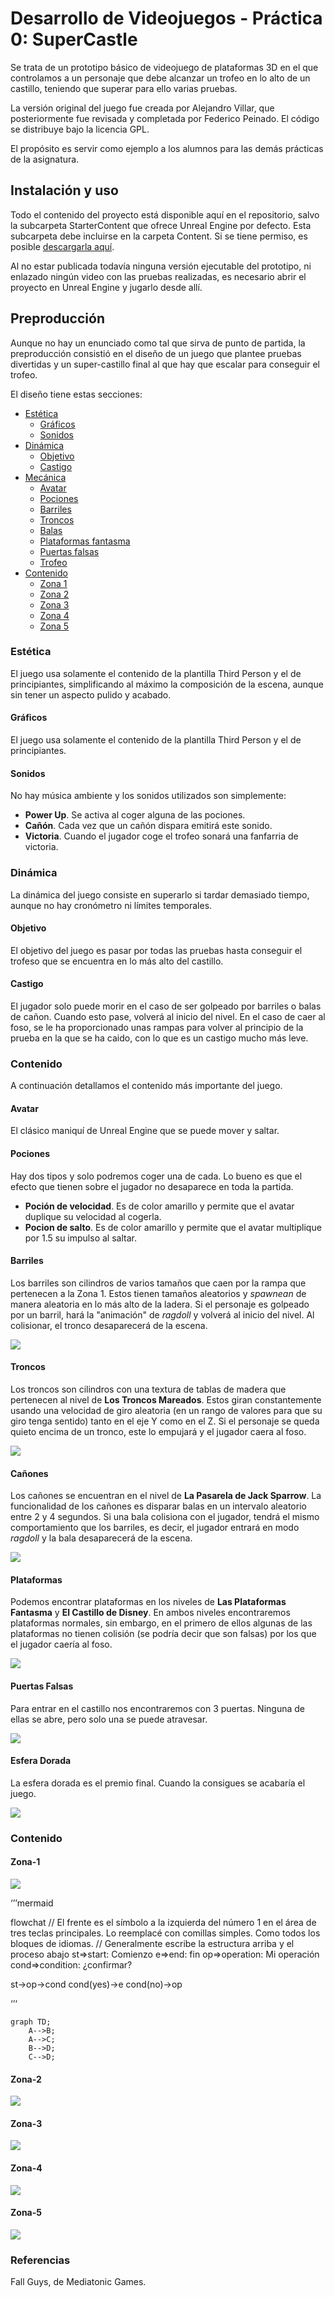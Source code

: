 # Desarrollo de Videojuegos - Práctica 0: SuperCastle

Se trata de un prototipo básico de videojuego de plataformas 3D en el que controlamos a un personaje que debe alcanzar un trofeo en lo alto de un castillo, teniendo que superar para ello varias pruebas.

La versión original del juego fue creada por Alejandro Villar, que posteriormente fue revisada y completada por Federico Peinado. El código se distribuye bajo la licencia GPL.

El propósito es servir como ejemplo a los alumnos para las demás prácticas de la asignatura.

## Instalación y uso
Todo el contenido del proyecto está disponible aquí en el repositorio, salvo la subcarpeta StarterContent que ofrece Unreal Engine por defecto.
Esta subcarpeta debe incluirse en la carpeta Content. Si se tiene permiso, es posible [descargarla aquí](https://drive.google.com/file/d/1ece2mzryUjjU-GKg8I7tDDl_OTGqkTdx/view?usp=sharing).

Al no estar publicada todavía ninguna versión ejecutable del prototipo, ni enlazado ningún video con las pruebas realizadas, es necesario abrir el proyecto en Unreal Engine y jugarlo desde allí.

## Preproducción
Aunque no hay un enunciado como tal que sirva de punto de partida, la preproducción consistió en el diseño de un juego que plantee pruebas divertidas y un super-castillo final al que hay que escalar para conseguir el trofeo.

El diseño tiene estas secciones:
- [Estética](#Estética)
  * [Gráficos](#Gráficos)
  * [Sonidos](#Sonidos)
- [Dinámica](#Dinámica)
  * [Objetivo](#Objetivo)
  * [Castigo](#Derrota)
- [Mecánica](#Mecánica)
  * [Avatar](#Avatar)
  * [Pociones](#Pociones)
  * [Barriles](#Barriles)
  * [Troncos](#Troncos)
  * [Balas](#Balas)
  * [Plataformas fantasma](#Plataformas)
  * [Puertas falsas](#Puertas)
  * [Trofeo](#Trofeo)
- [Contenido](#Contenido)
  * [Zona 1](#Zona-1)
  * [Zona 2](#Zona-2)
  * [Zona 3](#Zona-3)
  * [Zona 4](#Zona-4)
  * [Zona 5](#Zona-5)

### Estética
El juego usa solamente el contenido de la plantilla Third Person y el de principiantes, simplificando al máximo la composición de la escena, aunque sin tener un aspecto pulido y acabado.

#### Gráficos
El juego usa solamente el contenido de la plantilla Third Person y el de principiantes.

#### Sonidos
No hay música ambiente y los sonidos utilizados son simplemente:
- **Power Up**. Se activa al coger alguna de las pociones.
- **Cañón**. Cada vez que un cañón dispara emitirá este sonido.
- **Victoria**. Cuando el jugador coge el trofeo sonará una fanfarria de victoria.

### Dinámica
La dinámica del juego consiste en superarlo si tardar demasiado tiempo, aunque no hay cronómetro ni límites temporales.

#### Objetivo
El objetivo del juego es pasar por todas las pruebas hasta conseguir el trofeso que se encuentra en lo más alto del castillo.

#### Castigo
El jugador solo puede morir en el caso de ser golpeado por barriles o balas de cañon. Cuando esto pase, volverá al
inicio del nivel. En el caso de caer al foso, se le ha proporcionado unas rampas para volver al principio de la prueba
en la que se ha caido, con lo que es un castigo mucho más leve.

### Contenido
A continuación detallamos el contenido más importante del juego.

#### Avatar
El clásico maniquí de Unreal Engine que se puede mover y saltar.

#### Pociones
Hay dos tipos y solo podremos coger una de cada. Lo bueno es que el efecto que tienen sobre el jugador no desaparece en toda la partida.

- **Poción de velocidad**. Es de color amarillo y permite que el avatar duplique su velocidad al cogerla. 
- **Pocion de salto**. Es de color amarillo y permite que el avatar multiplique por 1.5 su impulso al saltar.

#### Barriles

Los barriles son cilindros de varios tamaños que caen por la rampa que pertenecen a la Zona 1. Estos tienen tamaños aleatorios y *spawnean* de manera aleatoria
en lo más alto de la ladera. Si el personaje es golpeado por un barril, hará la "animación" de *ragdoll* y volverá al inicio
del nivel. Al colisionar, el tronco desaparecerá de la escena.

![](./img/barril.PNG)

#### Troncos

Los troncos son cilindros con una textura de tablas de madera que pertenecen al nivel de **Los Troncos Mareados**. Estos
giran constantemente usando una velocidad de giro aleatoria (en un rango de valores para que su giro tenga sentido) tanto en el eje Y como en el Z.
Si el personaje se queda quieto encima de un tronco, este lo empujará y el jugador caera al foso.

![](./img/tronco.PNG)

#### Cañones

Los cañones se encuentran en el nivel de **La Pasarela de Jack Sparrow**. La funcionalidad de los cañones es disparar balas en un intervalo aleatorio
entre 2 y 4 segundos. Si una bala colisiona con el jugador, tendrá el mismo comportamiento que los barriles, es decir, el jugador entrará en modo *ragdoll*
y la bala desaparecerá de la escena.

![](./img/canon.PNG)

#### Plataformas

Podemos encontrar plataformas en los niveles de **Las Plataformas Fantasma** y **El Castillo de Disney**. En ambos niveles encontraremos plataformas normales,
sin embargo, en el primero de ellos algunas de las plataformas no tienen colisión (se podría decir que son falsas) por los que el jugador caería 
al foso.

![](./img/platform.PNG)

#### Puertas Falsas

Para entrar en el castillo nos encontraremos con 3 puertas. Ninguna de ellas se abre, pero solo una se puede atravesar.

![](./img/door.PNG)

#### Esfera Dorada

La esfera dorada es el premio final. Cuando la consigues se acabaría el juego.

![](./img/esferadorada.PNG)



### Contenido

#### Zona-1

![](./img/barriles_asesinos.PNG)

‘’’mermaid

flowchat 
    // El frente es el símbolo a la izquierda del número 1 en el área de tres teclas principales. Lo reemplacé con comillas simples. Como todos los bloques de idiomas.
            // Generalmente escribe la estructura arriba y el proceso abajo
st=>start:  Comienzo 
e=>end:  fin 
op=>operation:  Mi operación
cond=>condition:  ¿confirmar?

st->op->cond
cond(yes)->e
cond(no)->op

‘’‘

```mermaid
graph TD;
    A-->B;
    A-->C;
    B-->D;
    C-->D;
```

#### Zona-2

![](./img/troncos_mareados.PNG)

#### Zona-3

![](./img/pasarela_jack.PNG)

#### Zona-4

![](./img/plat_fantasma.PNG)

#### Zona-5

![](./img/castillo.PNG)

### Referencias
Fall Guys, de Mediatonic Games.


